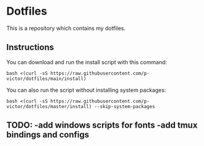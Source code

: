 # Dotfiles

This is a repository which contains my dotfiles.

## Instructions

You can download and run the install script with this command:
```
bash <(curl -sS https://raw.githubusercontent.com/p-victor/dotfiles/main/install)
```

You can also run the script without installing system packages:
```
bash <(curl -sS https://raw.githubusercontent.com/p-victor/dotfiles/master/install) --skip-system-packages
```

TODO:
-add windows scripts for fonts
-add tmux bindings and configs
-